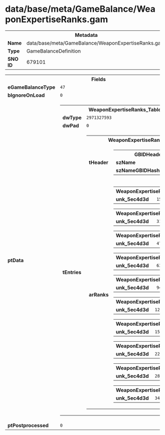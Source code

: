 <h1>data/base/meta/GameBalance/WeaponExpertiseRanks.gam</h1><table><tr><th colspan="100%">Metadata</th></tr><tr><td><b>Name</b></td><td>data/base/meta/GameBalance/WeaponExpertiseRanks.gam</td></tr><tr><td><b>Type</b></td><td>GameBalanceDefinition</td></tr><tr><td><b>SNO ID</b></td><td>679101</td></tr></table>

<table><tr><th colspan="100%">Fields</th></tr><tr><td><b>eGameBalanceType</b></td><td><code>47</code></td></tr><tr><td><b>bIgnoreOnLoad</b></td><td><code>0</code></td></tr><tr><td><b>ptData</b></td><td><table><tr><th colspan="100%">WeaponExpertiseRanks_Table</th></tr><tr><td><b>dwType</b></td><td><code>2971327593</code></td></tr><tr><td><b>dwPad</b></td><td><code>0</code></td></tr><tr><td><b>tEntries</b></td><td><table><tr><th colspan="100%">WeaponExpertiseRanks</th></tr><tr><td><b>tHeader</b></td><td><table><tr><th colspan="100%">GBIDHeader</th></tr><tr><td><b>szName</b></td><td><code>base</code></td></tr><tr><td><b>szNameGBIDHash</b></td><td><code>3631355</code></td></tr></table>

</td></tr><tr><td><b>arRanks</b></td><td><table><tr><th colspan="100%">WeaponExpertiseRank</th></tr><tr><td><b>unk_5ec4d3d</b></td><td><code>15750</code></td></tr></table>


<table><tr><th colspan="100%">WeaponExpertiseRank</th></tr><tr><td><b>unk_5ec4d3d</b></td><td><code>31500</code></td></tr></table>


<table><tr><th colspan="100%">WeaponExpertiseRank</th></tr><tr><td><b>unk_5ec4d3d</b></td><td><code>47250</code></td></tr></table>


<table><tr><th colspan="100%">WeaponExpertiseRank</th></tr><tr><td><b>unk_5ec4d3d</b></td><td><code>63000</code></td></tr></table>


<table><tr><th colspan="100%">WeaponExpertiseRank</th></tr><tr><td><b>unk_5ec4d3d</b></td><td><code>94500</code></td></tr></table>


<table><tr><th colspan="100%">WeaponExpertiseRank</th></tr><tr><td><b>unk_5ec4d3d</b></td><td><code>126000</code></td></tr></table>


<table><tr><th colspan="100%">WeaponExpertiseRank</th></tr><tr><td><b>unk_5ec4d3d</b></td><td><code>157500</code></td></tr></table>


<table><tr><th colspan="100%">WeaponExpertiseRank</th></tr><tr><td><b>unk_5ec4d3d</b></td><td><code>220500</code></td></tr></table>


<table><tr><th colspan="100%">WeaponExpertiseRank</th></tr><tr><td><b>unk_5ec4d3d</b></td><td><code>283500</code></td></tr></table>


<table><tr><th colspan="100%">WeaponExpertiseRank</th></tr><tr><td><b>unk_5ec4d3d</b></td><td><code>346500</code></td></tr></table>


</td></tr></table>


</td></tr></table>


</td></tr><tr><td><b>ptPostprocessed</b></td><td><code>0</code></td></tr></table>

